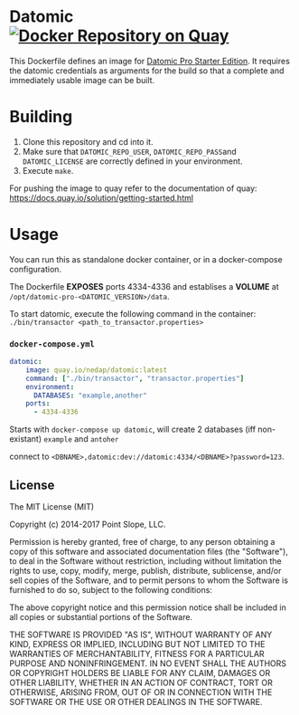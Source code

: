 # Datomic [![Docker Repository on Quay](https://quay.io/repository/nedap/datomic/status?token=544ebbd3-26d2-496b-9c2a-d054f14950f6 "Docker Repository on Quay")](https://quay.io/repository/nedap/datomic)
This Dockerfile defines an image
for [Datomic Pro Starter Edition](http://www.datomic.com/). It requires
the datomic credentials as arguments for the build so that a complete
and immediately usable image can be built.

# Building
1. Clone this repository and cd into it.
2. Make sure that `DATOMIC_REPO_USER`, `DATOMIC_REPO_PASS`and `DATOMIC_LICENSE` are correctly defined in your environment.
3. Execute `make`.

For pushing the image to quay refer to the documentation of quay: https://docs.quay.io/solution/getting-started.html

# Usage

You can run this as standalone docker container, or in a docker-compose configuration.

The Dockerfile **EXPOSES** ports 4334-4336 and establises a **VOLUME** at `/opt/datomic-pro-<DATOMIC_VERSION>/data`.

To start datomic, execute the following command in the container:
`./bin/transactor <path_to_transactor.properties>`

### `docker-compose.yml`
```yml
datomic:
    image: quay.io/nedap/datomic:latest
    command: ["./bin/transactor", "transactor.properties"]
    environment:
      DATABASES: "example,another"
    ports:
      - 4334-4336
```
Starts with `docker-compose up datomic`, will create 2 databases (iff non-existant) `example` and `antoher`

connect to `<DBNAME>,datomic:dev://datomic:4334/<DBNAME>?password=123`.

## License

The MIT License (MIT)

Copyright (c) 2014-2017 Point Slope, LLC.

Permission is hereby granted, free of charge, to any person obtaining
a copy of this software and associated documentation files (the
"Software"), to deal in the Software without restriction, including
without limitation the rights to use, copy, modify, merge, publish,
distribute, sublicense, and/or sell copies of the Software, and to
permit persons to whom the Software is furnished to do so, subject to
the following conditions:

The above copyright notice and this permission notice shall be
included in all copies or substantial portions of the Software.

THE SOFTWARE IS PROVIDED "AS IS", WITHOUT WARRANTY OF ANY KIND,
EXPRESS OR IMPLIED, INCLUDING BUT NOT LIMITED TO THE WARRANTIES OF
MERCHANTABILITY, FITNESS FOR A PARTICULAR PURPOSE AND NONINFRINGEMENT.
IN NO EVENT SHALL THE AUTHORS OR COPYRIGHT HOLDERS BE LIABLE FOR ANY
CLAIM, DAMAGES OR OTHER LIABILITY, WHETHER IN AN ACTION OF CONTRACT,
TORT OR OTHERWISE, ARISING FROM, OUT OF OR IN CONNECTION WITH THE
SOFTWARE OR THE USE OR OTHER DEALINGS IN THE SOFTWARE.
